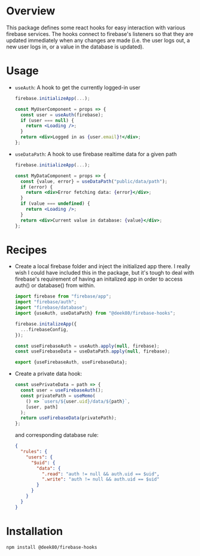 # Overview

This package defines some react hooks for easy interaction with various
firebase services. The hooks connect to firebase's listeners so that they
are updated immediately when any changes are made (i.e. the user logs out,
a new user logs in, or a value in the database is updated).

# Usage

- `useAuth`: A hook to get the currently logged-in user

  ```jsx
  firebase.initializeApp(...);

  const MyUserComponent = props => {
    const user = useAuth(firebase);
    if (user === null) {
      return <Loading />;
    }
    return <div>Logged in as {user.email}!</div>;
  };
  ```

- `useDataPath`: A hook to use firebase realtime data for a given path

  ```jsx
  firebase.initializeApp(...);

  const MyDataComponent = props => {
    const {value, error} = useDataPath("public/data/path");
    if (error) {
      return <div>Error fetching data: {error}</div>;
    }
    if (value === undefined) {
      return <Loading />;
    }
    return <div>Current value in database: {value}</div>;
  };
  ```

# Recipes

- Create a local firebase folder and inject the initialized app there. I
  really wish I could have included this in the package, but it's tough to
  deal with firebase's requirement of having an initalized app in order to
  access auth() or database() from within.

  ```jsx
  import firebase from "firebase/app";
  import "firebase/auth";
  import "firebase/database";
  import {useAuth, useDataPath} from "@deek80/firebase-hooks";

  firebase.initalizeApp({
    ...firebaseConfig,
  });

  const useFirebaseAuth = useAuth.apply(null, firebase);
  const useFirebaseData = useDataPath.apply(null, firebase);

  export {useFirebaseAuth, useFirebaseData};
  ```

- Create a private data hook:

  ```jsx
  const usePrivateData = path => {
    const user = useFirebaseAuth();
    const privatePath = useMemo(
      () => `users/${user.uid}/data/${path}`,
      [user, path]
    );
    return useFirebaseData(privatePath);
  };
  ```

  and corresponding database rule:

  ```json
  {
    "rules": {
      "users": {
        "$uid": {
          "data": {
            ".read": "auth != null && auth.uid == $uid",
            ".write": "auth != null && auth.uid == $uid"
          }
        }
      }
    }
  }
  ```

# Installation

```bash
npm install @deek80/firebase-hooks
```
